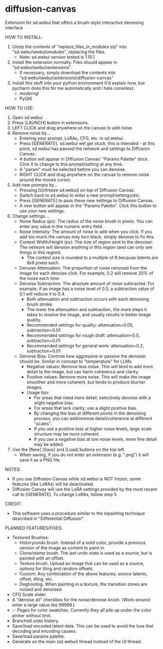 # diffusion-canvas
Extension for sd.webui that offers a brush-style interactive denoising interface

HOW TO INSTALL:

1. Unzip the contents of "replace_files_in_modules.zip" into "sd.webui\webui\modules", replacing the files.
   - Note: sd.webui version tested is 1.10.1
2. Install the extension normally. Files should appear in "sd.webui\webui\extensions".
   - If necessary, simply download the contents into "sd.webui\webui\extensions\diffusion-canvas"
3. Install this stuff into your python environment (I'd explain how, but pycharm does this for me automatically and I hate consoles):
   - moderngl
   - PyQt6

HOW TO USE:

1. Open sd.webui
2. Press [LAUNCH] button in extensions.
3. LEFT CLICK and drag anywhere on the canvas to add noise.
4. Remove noise by...
   - Entering your prompt, LoRAs, CFG, etc. in sd.webui.
   - Press [GENERATE]. sd.webui will get stuck, this is intended - at this point, sd.webui has passed the network and settings to Diffusion Canvas.
   - A button will appear in Diffusion Canvas' "Params Palette" dock. Click it to change to this prompt/setting at any time.
   - A "param" must be selected before you can denoise.
   - RIGHT CLICK and drag anywhere on the canvas to remove noise around the mouse cursor.
5. Add new prompts by...
   - Pressing [Unfreeze sd.webui] on top of Diffusion Canvas.
   - Switch back to sd.webui to enter a new prompt/settings/etc.
   - Press [GENERATE] to pass these new settings to Diffusion Canvas.
   - A new button will appear in the "Params Palette". Click this button to use your new settings.
6. Change settings...
   - Noise Radius (px): The radius of the noise brush in pixels. You can enter any value in the numeric entry field.
   - Noise Intensity: The amount of noise to add when you click. If you add too much the canvas may turn black; simply denoise to fix this.
   - Context Width/Height (px): The size of region sent to the denoiser. The network will denoise anything in this region (and can only see things in this region).
     - The context size is rounded to a multiple of 8 because latents are 8x8 pixels each.
   - Denoise Attenuation: The proportion of noise removed from the image for each denoise click. For example, 0.2 will remove 20% of the noise each time.
   - Denoise Subtraction: The absolute amount of noise subtracted. For example, if an image has a noise level of 0.5, a subtraction value of 0.1 will reduce it to 0.4.
     - Both attenuation and subtraction occurs with each denoising brush stroke.
     - The lower the attenuation and subtraction, the more steps it takes to resolve the image, and usually results in better image quality.
     - Recommended settings for quality: attenuation=0.05, subtraction=0.01
     - Recommended settings for rough draft: attenuation=0.5, subtraction=0.01
     - Recommended settings for general work: attenuation=0.2, subtraction=0.01
   - Denoise Bias: Controls how aggressive or passive the denoiser should be. Similar in concept to "temperature" for LLMs.
     - Negative values: Remove less noise. This will tend to add more detail to the image, but can harm coherence and clarity.
     - Positive values: Remove more noise. This will make the image smoother and more coherent, but tends to produce blurrier images.
     - Usage tips:
       - For areas that need more detail, selectively denoise with a slight negative bias.
       - For areas that lack clarity, use a slight positive bias.
       - By changing the bias at different points in the denoising process, you can add/remove detail/coherence at different "scales".
       - If you use a positive bias at higher noise levels, large scale structure may be more coherent.
       - If you use a negative bias at low noise levels, more fine detail may be added.
7. Use the [New] [Save] and [Load] buttons on the top left.
   - When saving, if you do not enter an extension (e.g. ".png") it will save it as a PNG file.

NOTES: 
- If you use Diffusion Canvas while sd.webui is NOT frozen, some features (like LoRAs) will be deactivated.
- Diffusion Canvas will use the LoRA settings provided by the most recent call to [GENERATE]. To change LoRAs, follow step 5.

CREDIT:
- This software uses a procedure similar to the inpainting technique described in "Differential Diffusion".

PLANNED FEATURES/FIXES:

- Textured Brushes:
  - History/undo brush. Instead of a solid color, provide a previous version of the image as content to paint in.
  - Clone/stamp brush. The last undo state is used as a source, but is painted with an offset.
  - Texture brush. Upload an image that can be used as a source, options for tiling and random offsets.
  - Custom: Any combination of the above features; source latents, offset, tiling, etc.
  - Deghosting. When painting in a texture, the transition zones are noised and denoised.
- CFG Scale slider.
- A "denoise all" checkbox for the noise/denoise brush. (Work-around: enter a large value like 99999.)
- ✅ Pages for color swatches. Currently they all pile up under the color picker without limit. 
- Branched undo history.
- Save/load encoded latent data. This can be used to avoid the loss that decoding and encoding causes.
- Save/load params palette.
- Generate on the main (sd.webui) thread instead of the UI thread.
